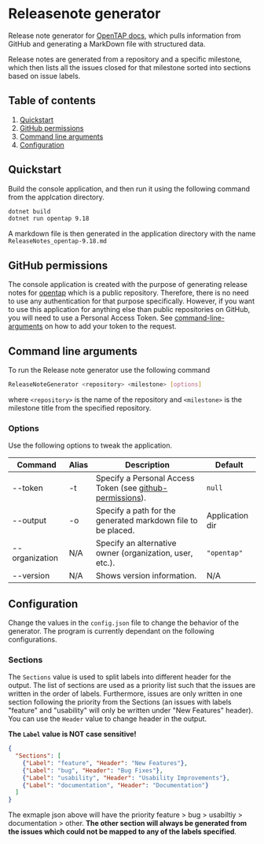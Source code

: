 # Releasenote generator
 Release note generator for [OpenTAP docs](https://doc.opentap.io/), which pulls information from GitHub and generating a MarkDown file with structured data. 
 
Release notes are generated from a repository and a specific milestone, which then lists all the issues closed for that milestone sorted into sections based on issue labels.

## Table of contents

1. [Quickstart](#quickstart)
2. [GitHub permissions](#github-permissions)
3. [Command line arguments](#command-line-arguments)
4. [Configuration](#configuration)

## Quickstart

Build the console application, and then run it using the following command from the applcation directory. 

``` sh
dotnet build
dotnet run opentap 9.18
```

A markdown file is then generated in the application directory with the name `ReleaseNotes_opentap-9.18.md`


## GitHub permissions 

The console application is created with the purpose of generating release notes for [opentap](https://github.com/opentap/opentap) which is a public repository. Therefore, there is no need to use any authentication for that purpose specifically. However, if you want to use this application for anything else than public repositories on GitHub, you will need to use a Personal Access Token. See [command-line-arguments](#command-line-arguments) on how to add your token to the request. 


## Command line arguments 

To run the Release note generator use the following command

``` sh
ReleaseNoteGenerator <repository> <milestone> [options]
```

where `<repository>` is the name of the repository and `<milestone>` is the milestone title from the specified repository. 

### Options 

Use the following options to tweak the application. 

| Command           | Alias | Description                                                   | Default              | 
|-------------------|-------|-------------------------------------------------------------- |----------------------|
|  --token          | -t    | Specify a Personal Access Token (see [github-permissions](#github-permissions)).   | `null` | 
|  --output         | -o    | Specify a path for the generated markdown file to be placed.  | Application dir      |
|  --organization   | N/A   | Specify an alternative owner (organization, user, etc.).      | `"opentap"`          |
|  --version        | N/A   | Shows version information.                                    | N/A                  |


## Configuration 

Change the values in the `config.json` file to change the behavior of the generator. The program is currently dependant on the following configurations.

### Sections 
The `Sections` value is used to split labels into different header for the output. The list of sections are used as a priority list such that the issues are written in the order of labels. Furthermore, issues are only written in one section following the priority from the Sections (an issues with labels "feature" and "usability" will only be written under "New Features" header). You can use the `Header` value to change header in the output. 

**The `Label` value is NOT case sensitive!**

``` json
{
  "Sections": [
    {"Label": "feature", "Header": "New Features"},
    {"Label": "bug", "Header": "Bug Fixes"},
    {"Label": "usability", "Header": "Usability Improvements"},
    {"Label": "documentation", "Header": "Documentation"}
  ]
}
```

The exmaple json above will have the priority feature > bug > usabiltiy > documentation > other. **The other section will always be generated from the issues which could not be mapped to any of the labels specified**. 


